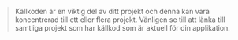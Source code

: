 > Källkoden är en viktig del av ditt projekt och denna kan vara koncentrerad till ett eller flera projekt. Vänligen se till att länka till samtliga projekt som har källkod som är aktuell för din applikation.